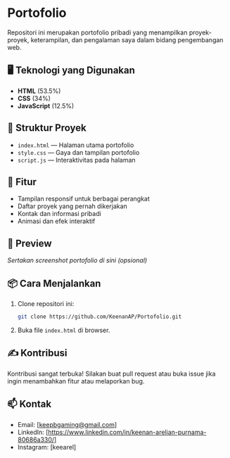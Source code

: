 # Portofolio

Repositori ini merupakan portofolio pribadi yang menampilkan proyek-proyek, keterampilan, dan pengalaman saya dalam bidang pengembangan web.

## 🖥️ Teknologi yang Digunakan

- **HTML** (53.5%)
- **CSS** (34%)
- **JavaScript** (12.5%)

## 📂 Struktur Proyek

- `index.html` — Halaman utama portofolio
- `style.css` — Gaya dan tampilan portofolio
- `script.js` — Interaktivitas pada halaman

## 🚀 Fitur

- Tampilan responsif untuk berbagai perangkat
- Daftar proyek yang pernah dikerjakan
- Kontak dan informasi pribadi
- Animasi dan efek interaktif

## 📸 Preview

_Sertakan screenshot portofolio di sini (opsional)_

## 📦 Cara Menjalankan

1. Clone repositori ini:
   ```bash
   git clone https://github.com/KeenanAP/Portofolio.git
   ```
2. Buka file `index.html` di browser.

## ✍️ Kontribusi

Kontribusi sangat terbuka! Silakan buat pull request atau buka issue jika ingin menambahkan fitur atau melaporkan bug.

## 📫 Kontak

- Email: [keepbgaming@gmail.com]
- LinkedIn: [https://www.linkedin.com/in/keenan-arelian-purnama-80686a330/]
- Instagram: [keearel]

